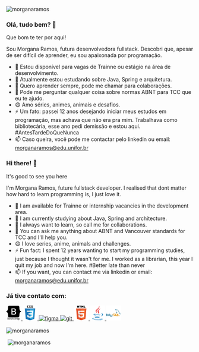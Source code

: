 <p align="left"> <img src="https://komarev.com/ghpvc/?username=morganaramos&label=Profile%20views&color=0e75b6&style=flat" alt="morganaramos" /> </p>

### Olá, tudo bem? 👋

Que bom te ter por aqui!

Sou Morgana Ramos, futura desenvolvedora fullstack. Descobri que, apesar de ser difícil de aprender, eu sou apaixonada por programação. 

- 🔭 Estou disponível para vagas de Trainne ou estágio na área de desenvolvimento.
- 🌱 Atualmente estou estudando sobre Java, Spring e arquitetura.
- 👯 Quero aprender sempre, pode me chamar para colaborações.
- 💬 Pode me perguntar qualquer coisa sobre normas ABNT para TCC que eu te ajudo.
- 😄 Amo séries, animes, animais e desafios.
- ⚡ Um fato: passei 12 anos desejando iniciar meus estudos em programação, mas achava que não era pra mim. Trabalhava como bibliotecária, esse ano pedi demissão e estou aqui. #AntesTardeDoQueNunca
- 📫 Caso queira, você pode me contactar pelo linkedin ou email: morganaramos@edu.unifor.br

### Hi there! 👋

It's good to see you here

I'm Morgana Ramos, future fullstack developer. I realised that dont matter how hard to learn programming is, I just love it.

- 🔭 I am available for Trainne or internship vacancies in the development area.
- 🌱 I am currently studying about Java, Spring and architecture.
- 👯 I always want to learn, so call me for collaborations.
- 💬 You can ask me anything about ABNT and Vancouver standards for TCC and I'll help you.
- 😄 I love series, anime, animals and challenges.
- ⚡ Fun fact: I spent 12 years wanting to start my programming studies, just because I thought it wasn't for me. I worked as a librarian, this year I quit my job and now I'm here. #Better late than never
- 📫 If you want, you can contact me via linkedin or email: morganaramos@edu.unifor.br


<h3 align="left">Já tive contato com:</h3>
<p align="left"> <a href="https://getbootstrap.com" target="_blank" rel="noreferrer"> <img src="https://raw.githubusercontent.com/devicons/devicon/master/icons/bootstrap/bootstrap-plain-wordmark.svg" alt="bootstrap" width="40" height="40"/> </a> <a href="https://www.w3schools.com/css/" target="_blank" rel="noreferrer"> <img src="https://raw.githubusercontent.com/devicons/devicon/master/icons/css3/css3-original-wordmark.svg" alt="css3" width="40" height="40"/> </a> <a href="https://www.figma.com/" target="_blank" rel="noreferrer"> <img src="https://www.vectorlogo.zone/logos/figma/figma-icon.svg" alt="figma" width="40" height="40"/> </a> <a href="https://git-scm.com/" target="_blank" rel="noreferrer"> <img src="https://www.vectorlogo.zone/logos/git-scm/git-scm-icon.svg" alt="git" width="40" height="40"/> </a> <a href="https://www.w3.org/html/" target="_blank" rel="noreferrer"> <img src="https://raw.githubusercontent.com/devicons/devicon/master/icons/html5/html5-original-wordmark.svg" alt="html5" width="40" height="40"/> </a> <a href="https://www.java.com" target="_blank" rel="noreferrer"> <img src="https://raw.githubusercontent.com/devicons/devicon/master/icons/java/java-original.svg" alt="java" width="40" height="40"/> </a> <a href="https://www.mysql.com/" target="_blank" rel="noreferrer"> <img src="https://raw.githubusercontent.com/devicons/devicon/master/icons/mysql/mysql-original-wordmark.svg" alt="mysql" width="40" height="40"/> </a> </p>

<p><img align="center" src="https://github-readme-stats.vercel.app/api/top-langs?username=morganaramos&show_icons=true&locale=en&layout=compact" alt="morganaramos" /></p>

<p>&nbsp;<img align="center" src="https://github-readme-stats.vercel.app/api?username=morganaramos&show_icons=true&locale=en" alt="morganaramos" /></p>








